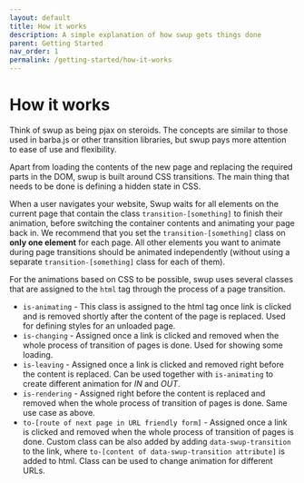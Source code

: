 ```yaml
---
layout: default
title: How it works
description: A simple explanation of how swup gets things done
parent: Getting Started
nav_order: 1
permalink: /getting-started/how-it-works
---
```

# How it works

Think of swup as being pjax on steroids. The concepts are similar to those used in barba.js or other transition libraries, but swup pays more attention to ease of use and flexibility.    

Apart from loading the contents of the new page and replacing the required parts in the DOM, swup is built around CSS transitions.
The main thing that needs to be done is defining a hidden state in CSS.

When a user navigates your website, Swup waits for all elements on the current page that contain the class `transition-[something]` to finish their animation, before switching the container contents and animating your page back in. We recommend that you set the `transition-[something]` class on **only one element** for each page. All other elements you want to animate during page transitions should be animated independently (without using a separate `transition-[something]` class for each of them).

For the animations based on CSS to be possible, swup uses several classes that are assigned to the `html` tag through the process of a page transition. 

- `is-animating` - This class is assigned to the html tag once link is clicked and is removed shortly after the content of the page is replaced. Used for defining styles for an unloaded page. 
- `is-changing` - Assigned once a link is clicked and removed when the whole process of transition of pages is done. Used for showing some loading.
- `is-leaving` - Assigned once a link is clicked and removed right before the content is replaced. Can be used together with `is-animating` to create different animation for _IN_ and _OUT_.
- `is-rendering` - Assigned right before the content is replaced and removed when the whole process of transition of pages is done. Same use case as above.
- `to-[route of next page in URL friendly form]` - Assigned once a link is clicked and removed when the whole process of transition of pages is done.
  Custom class can be also added by adding `data-swup-transition` to the link, where `to-[content of data-swup-transition attribute]` is added to html. 
  Class can be used to change animation for different URLs.

